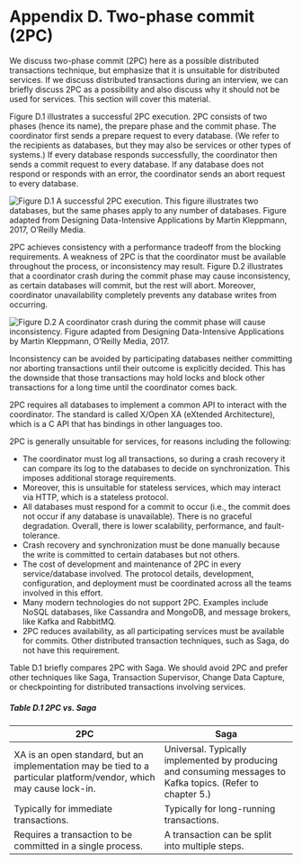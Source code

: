 # Appendix D. [](https://livebook.manning.com/book/acing-the-system-design-interview/appendix-d/)[](https://livebook.manning.com/book/acing-the-system-design-interview/appendix-d/)[](https://livebook.manning.com/book/acing-the-system-design-interview/appendix-d/)Two-phase commit (2PC)

[](https://livebook.manning.com/book/acing-the-system-design-interview/appendix-d/)We discuss two-phase commit (2PC) here as a possible distributed transactions technique, but emphasize that it is unsuitable for distributed services. If we discuss [](https://livebook.manning.com/book/acing-the-system-design-interview/appendix-d/)distributed transactions during an interview, we can briefly discuss 2PC as a possibility and also discuss why it should not be used for services. This section will cover this material.

Figure D.1 illustrates a successful 2PC execution. 2PC consists of two phases (hence its name), the prepare phase and the commit phase. The coordinator first sends a prepare request to every database. (We refer to the recipients as databases, but they may also be services or other types of systems.) If every database responds successfully, the coordinator then sends a commit request to every database. If any database does not respond or responds with an error, the coordinator sends an abort request to every database.

![Figure D.1 A successful 2PC execution. This figure illustrates two databases, but the same phases apply to any number of databases. Figure adapted from Designing Data-Intensive Applications by Martin Kleppmann, 2017, O’Reilly Media.](https://drek4537l1klr.cloudfront.net/tan/Figures/APPD_F01_Tan.png)

[](https://livebook.manning.com/book/acing-the-system-design-interview/appendix-d/)2PC achieves [](https://livebook.manning.com/book/acing-the-system-design-interview/appendix-d/)[](https://livebook.manning.com/book/acing-the-system-design-interview/appendix-d/)consistency with a performance tradeoff from the blocking requirements. A weakness of 2PC is that the coordinator must be available throughout the process, or inconsistency may result. Figure D.2 illustrates that a coordinator crash during the commit phase may cause inconsistency, as certain databases will commit, but the rest will abort. Moreover, coordinator unavailability completely prevents any database writes from occurring.

![Figure D.2 A coordinator crash during the commit phase will cause inconsistency. Figure adapted from Designing Data-Intensive Applications by Martin Kleppmann, O’Reilly Media, 2017.](https://drek4537l1klr.cloudfront.net/tan/Figures/APPD_F02_Tan.png)

Inconsistency can be avoided by participating databases neither committing nor aborting transactions until their outcome is explicitly decided. This has the downside that those transactions may hold locks and block other transactions for a long time until the coordinator comes back.

2PC requires all databases to implement a common API to interact with the coordinator. The standard is called X/Open XA (eXtended Architecture), which is a C API that has bindings in other languages too.

[](https://livebook.manning.com/book/acing-the-system-design-interview/appendix-d/)[](https://livebook.manning.com/book/acing-the-system-design-interview/appendix-d/)2PC is generally unsuitable for services, for reasons including the following:

-  The coordinator must log all transactions, so during a crash recovery it can compare its log to the databases to decide on synchronization. This imposes additional storage requirements.
-  Moreover, this is unsuitable for stateless services, which may interact via HTTP, which is a stateless protocol.
-  All databases must respond for a commit to occur (i.e., the commit does not occur if any database is unavailable). There is no graceful degradation. Overall, there is lower scalability, performance, and fault-tolerance.
-  Crash recovery and synchronization must be done manually because the write is committed to certain databases but not others.
-  The cost of development and maintenance of 2PC in every service/database involved. The protocol details, development, configuration, and deployment must be coordinated across all the teams involved in this effort.
-  Many modern technologies do not support 2PC. Examples include NoSQL databases, like Cassandra and MongoDB, and message brokers, like Kafka and RabbitMQ.
-  2PC reduces availability, as all participating services must be available for commits. Other distributed transaction techniques, such as Saga, do not have this requirement.

[](https://livebook.manning.com/book/acing-the-system-design-interview/appendix-d/)[](https://livebook.manning.com/book/acing-the-system-design-interview/appendix-d/)Table D.1 briefly compares 2PC with Saga. We should avoid 2PC and prefer other techniques like Saga, Transaction Supervisor, Change Data Capture, or checkpointing for distributed transactions involving services.[](https://livebook.manning.com/book/acing-the-system-design-interview/appendix-d/)

##### Table D.1 2PC vs. Saga

| 2PC | Saga |
| --- | --- |
| XA is an open standard, but an implementation may be tied to a particular platform/vendor, which may cause lock-in. | Universal. Typically implemented by producing and consuming messages to Kafka topics. (Refer to chapter 5.) |
| Typically for immediate transactions. | Typically for long-running transactions. |
| Requires a transaction to be committed in a single process. | A transaction can be split into multiple steps. |
